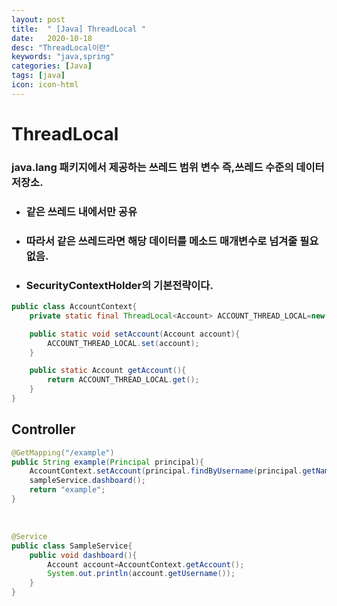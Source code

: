 ```yaml
---
layout: post
title:  " [Java] ThreadLocal "
date:   2020-10-18
desc: "ThreadLocal이란"
keywords: "java,spring"
categories: [Java]
tags: [java]
icon: icon-html
---
```


ThreadLocal
=====

### java.lang 패키지에서 제공하는 쓰레드 범위 변수 즉,쓰레드 수준의 데이터 저장소.
+ ### 같은 쓰레드 내에서만 공유
+ ### 따라서 같은 쓰레드라면 해당 데이터를 메소드 매개변수로 넘겨줄 필요없음.
+ ### SecurityContextHolder의 기본전략이다.

``` java
public class AccountContext{
    private static final ThreadLocal<Account> ACCOUNT_THREAD_LOCAL=new threadLocal<>();

    public static void setAccount(Account account){
        ACCOUNT_THREAD_LOCAL.set(account);
    }

    public static Account getAccount(){
        return ACCOUNT_THREAD_LOCAL.get();
    }
}

```

## Controller

``` java
@GetMapping("/example")
public String example(Principal principal){
    AccountContext.setAccount(principal.findByUsername(principal.getName()));
    sampleService.dashboard();
    return "example";
}

```

<br/>

``` java
@Service
public class SampleService{
    public void dashboard(){
        Account account=AccountContext.getAccount();
        System.out.println(account.getUsername());
    }
}
```